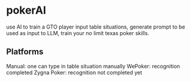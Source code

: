 # pokerAI
use AI to train a GTO player
input table situations, generate prompt to be used as input to LLM, train your no limit texas poker skills.

## Platforms
Manual: one can type in table situation manually
WePoker: recognition completed
Zygna Poker: recognition not completed yet

